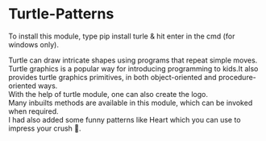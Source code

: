 # Turtle-Patterns

To install this module, type pip install turle & hit enter in the cmd (for windows only).

Turtle can draw intricate shapes using programs that repeat simple moves.
Turtle graphics is a popular way for introducing programming to kids.It also provides turtle graphics primitives, in both object-oriented and procedure-oriented ways. <br>
With the help of turtle module, one can also create the logo. <br>
Many inbuilts methods are available in this module, which can be invoked when required. <br>
I had also added some funny patterns like Heart which you can use to impress your crush 🤣.
